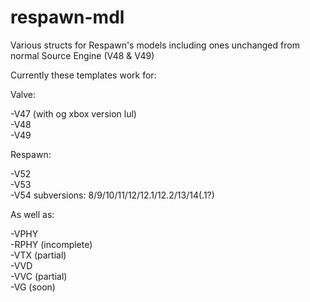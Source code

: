 # respawn-mdl
Various structs for Respawn's models including ones unchanged from normal Source Engine (V48 & V49)


Currently these templates work for:

Valve:

  -V47 (with og xbox version lul)  
  -V48  
  -V49  

Respawn:

  -V52  
  -V53  
  -V54 subversions: 8/9/10/11/12/12.1/12.2/13/14(.1?)
  
As well as:
  
  -VPHY   
  -RPHY (incomplete)  
  -VTX (partial)  
  -VVD  
  -VVC (partial)  
  -VG (soon)  
  
